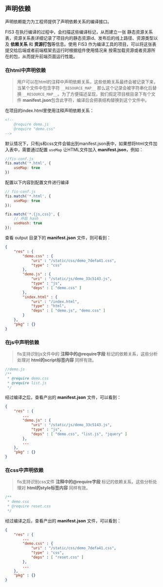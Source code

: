 ## 声明依赖

声明依赖能力为工程师提供了声明依赖关系的编译接口。

FIS3 在执行编译的过程中，会扫描这些编译标记，从而建立一张 静态资源关系表，资源关系表详细记录了项目内的静态资源id、发布后的线上路径、资源类型以及 **依赖关系** 和 **资源打包**等信息。使用 FIS3 作为编译工具的项目，可以将这张表提交给后端或者前端框架去运行时根据组件使用情况来 按需加载资源或者资源所在的包，从而提升前端页面运行性能。

### 在html中声明依赖

> 用户可以在html的注释中声明依赖关系，这些依赖关系最终会被记录下来，当某个文件中包含字符 `__RESOURCE_MAP__` 那么这个记录会被字符串化后替换 `__RESOURCE_MAP__`。为了方便描述呈现，我们假定项目根目录下有个文件 **manifest.json**包含此字符，编译后会把表结构替换到这个文件中。

在项目的index.html里使用注释声明依赖关系：

```html
<!--
    @require demo.js
    @require "demo.css"
-->
```

默认情况下，只有js和css文件会输出到manifest.json表中，如果想将html文件加入表中，需要通过配置 ```useMap``` 让HTML文件加入 **manifest.json**，例如：

```javascript
//fis-conf.js
fis.match('*.html', {
    useMap: true
})
```

配置以下内容到配置文件进行编译

```js
// fis-conf.js
fis.match('*.html', {
    useMap: true
});

fis.match('*.{js,css}', {
    // 开启 hash
    useHash: true
});
```

查看 output 目录下的 **manifest.json** 文件，则可看到：

```json
{
    "res" : {
        "demo.css" : {
            "uri" : "/static/css/demo_7defa41.css",
            "type" : "css"
        },
        "demo.js" : {
            "uri" : "/static/js/demo_33c5143.js",
            "type" : "js",
            "deps" : [ "demo.css" ]
        },
        "index.html" : {
            "uri" : "/index.html",
            "type" : "html",
            "deps" : [ "demo.js", "demo.css" ]
        }
    },
    "pkg" : {}
}
```

### 在js中声明依赖

> fis支持识别js文件中的 **注释中的@require字段** 标记的依赖关系，这些分析处理对 **html的script标签内容** 同样有效。

```javascript
//demo.js
/**
 * @require demo.css
 * @require list.js
 */
```

经过编译之后，查看产出的 **manifest.json** 文件，可以看到：

```json
{
    "res" : {
        ...
        "demo.js" : {
            "uri" : "/static/js/demo_33c5143.js",
            "type" : "js",
            "deps" : [ "demo.css", "list.js", "jquery" ]
        },
        ...
    },
    "pkg" : {}
}
```

### 在css中声明依赖

> fis支持识别css文件 **注释中的@require字段** 标记的依赖关系，这些分析处理对 **html的style标签内容** 同样有效。

```css
/**
 * demo.css
 * @require reset.css
 */
```

经过编译之后，查看产出的 **manifest.json** 文件，可以看到：

```json
{
    "res" : {
        ...
        "demo.css" : {
            "uri" : "/static/css/demo_7defa41.css",
            "type" : "css",
            "deps" : [ "reset.css" ]
        },
        ...
    },
    "pkg" : {}
}
```